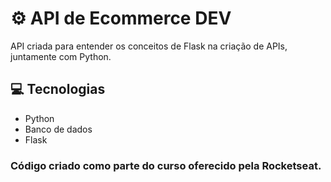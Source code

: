 # ⚙️ API de Ecommerce DEV

API criada para entender os conceitos de Flask na criação de APIs, juntamente com Python.

## 💻 Tecnologias
- Python
- Banco de dados
- Flask
  
### Código criado como parte do curso oferecido pela Rocketseat.
